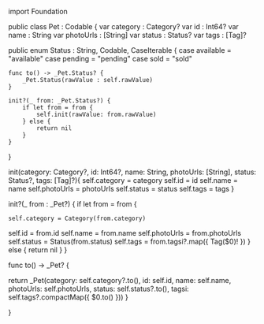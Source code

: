 import Foundation


public class Pet  : Codable {
var category : Category?
var id : Int64?
var name : String
var photoUrls : [String]
var status : Status?
var tags : [Tag]?

public enum Status : String, Codable, CaseIterable {
    case available = "available"
case pending = "pending"
case sold = "sold"

    func to() -> _Pet.Status? {
        _Pet.Status(rawValue : self.rawValue)
    }

    init?(_ from: _Pet.Status?) {
        if let from = from {
            self.init(rawValue: from.rawValue)
        } else {
            return nil
        }
    }

}

init(category: Category?, id: Int64?, name: String, photoUrls: [String], status: Status?, tags: [Tag]?){
self.category = category
self.id = id
self.name = name
self.photoUrls = photoUrls
self.status = status
self.tags = tags
}

init?(_ from : _Pet?) {
    if let from = from {

    self.category = Category(from.category)
self.id = from.id
self.name = from.name
self.photoUrls = from.photoUrls
self.status = Status(from.status)
self.tags = from.tagsi?.map({ Tag($0)! })
    } else {
    return nil
    }
}

func to() -> _Pet? {

return _Pet(category: self.category?.to(), id: self.id, name: self.name, photoUrls: self.photoUrls, status: self.status?.to(), tagsi: self.tags?.compactMap({ $0.to() }))
}

}
